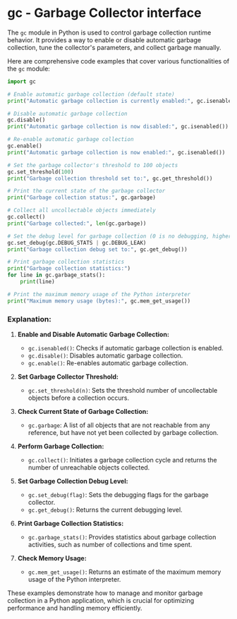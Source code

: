 # gc - Garbage Collector interface

The `gc` module in Python is used to control garbage collection runtime behavior. It provides a way to enable or disable automatic garbage collection, tune the collector's parameters, and collect garbage manually.

Here are comprehensive code examples that cover various functionalities of the `gc` module:

```python
import gc

# Enable automatic garbage collection (default state)
print("Automatic garbage collection is currently enabled:", gc.isenabled())

# Disable automatic garbage collection
gc.disable()
print("Automatic garbage collection is now disabled:", gc.isenabled())

# Re-enable automatic garbage collection
gc.enable()
print("Automatic garbage collection is now enabled:", gc.isenabled())

# Set the garbage collector's threshold to 100 objects
gc.set_threshold(100)
print("Garbage collection threshold set to:", gc.get_threshold())

# Print the current state of the garbage collector
print("Garbage collection status:", gc.garbage)

# Collect all uncollectable objects immediately
gc.collect()
print("Garbage collected:", len(gc.garbage))

# Set the debug level for garbage collection (0 is no debugging, higher numbers increase verbosity)
gc.set_debug(gc.DEBUG_STATS | gc.DEBUG_LEAK)
print("Garbage collection debug set to:", gc.get_debug())

# Print garbage collection statistics
print("Garbage collection statistics:")
for line in gc.garbage_stats():
    print(line)

# Print the maximum memory usage of the Python interpreter
print("Maximum memory usage (bytes):", gc.mem_get_usage())
```

### Explanation:

1. **Enable and Disable Automatic Garbage Collection:**
   - `gc.isenabled()`: Checks if automatic garbage collection is enabled.
   - `gc.disable()`: Disables automatic garbage collection.
   - `gc.enable()`: Re-enables automatic garbage collection.

2. **Set Garbage Collector Threshold:**
   - `gc.set_threshold(n)`: Sets the threshold number of uncollectable objects before a collection occurs.

3. **Check Current State of Garbage Collection:**
   - `gc.garbage`: A list of all objects that are not reachable from any reference, but have not yet been collected by garbage collection.

4. **Perform Garbage Collection:**
   - `gc.collect()`: Initiates a garbage collection cycle and returns the number of unreachable objects collected.

5. **Set Garbage Collection Debug Level:**
   - `gc.set_debug(flag)`: Sets the debugging flags for the garbage collector.
   - `gc.get_debug()`: Returns the current debugging level.

6. **Print Garbage Collection Statistics:**
   - `gc.garbage_stats()`: Provides statistics about garbage collection activities, such as number of collections and time spent.

7. **Check Memory Usage:**
   - `gc.mem_get_usage()`: Returns an estimate of the maximum memory usage of the Python interpreter.

These examples demonstrate how to manage and monitor garbage collection in a Python application, which is crucial for optimizing performance and handling memory efficiently.
